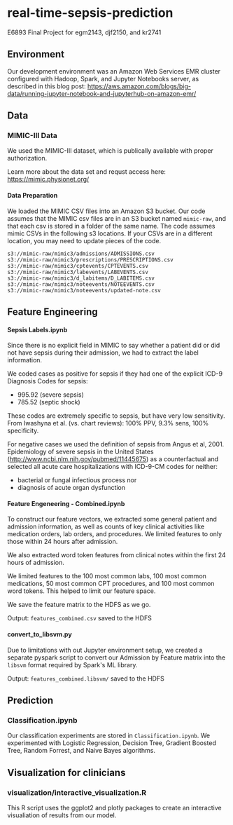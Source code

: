 # real-time-sepsis-prediction
E6893 Final Project for egm2143, djf2150, and kr2741

## Environment
Our development environment was an Amazon Web Services EMR cluster configured with Hadoop, Spark, and Jupyter Notebooks server, as described in this blog post: 
https://aws.amazon.com/blogs/big-data/running-jupyter-notebook-and-jupyterhub-on-amazon-emr/


## Data

### MIMIC-III Data
We used the MIMIC-III dataset, which is publically available with proper authorization. 

Learn more about the data set and requst access here: 
https://mimic.physionet.org/

#### Data Preparation
We loaded the MIMIC CSV files into an Amazon S3 bucket. Our code assumes that the MIMIC csv files are in an S3 bucket named `mimic-raw`, and that each csv is stored in a folder of the same name. The code assumes mimic CSVs in the following s3 locations. If your CSVs are in a different location, you may need to update pieces of the code. 

    s3://mimic-raw/mimic3/admissions/ADMISSIONS.csv
    s3://mimic-raw/mimic3/prescriptions/PRESCRIPTIONS.csv
    s3://mimic-raw/mimic3/cptevents/CPTEVENTS.csv
    s3://mimic-raw/mimic3/labevents/LABEVENTS.csv
    s3://mimic-raw/mimic3/d_labitems/D_LABITEMS.csv
    s3://mimic-raw/mimic3/noteevents/NOTEEVENTS.csv
    s3://mimic-raw/mimic3/noteevents/updated-note.csv

## Feature Engineering

#### Sepsis Labels.ipynb

Since there is no explicit field in MIMIC to say whether a patient did or did not have sepsis during their admission, we had to extract the label information. 

We coded cases as positive for sepsis if they had one of the explicit ICD-9 Diagnosis Codes for sepsis:
* 995.92 (severe sepsis) 
* 785.52 (septic shock)

These codes are extremely specific to sepsis, but have very low sensitivity. From Iwashyna et al. (vs. chart reviews): 100% PPV, 9.3% sens, 100% specificity.

For negative cases we used the definition of sepsis from Angus et al, 2001. Epidemiology of severe sepsis in the United States (http://www.ncbi.nlm.nih.gov/pubmed/11445675) as a counterfactual and selected all acute care hospitalizations with ICD-9-CM codes for neither:

* bacterial or fungal infectious process 
nor
* diagnosis of acute organ dysfunction


#### Feature Engeneering - Combined.ipynb

To construct our feature vectors, we extracted some general patient and admission information, as well as counts of key clinical activities like medication orders, lab orders, and procedures. We limited features to only those within 24 hours after admission. 

We also extracted word token features from clinical notes within the first 24 hours of admission. 

We limited features to the 100 most common labs, 100 most common medications, 50 most common CPT procedures, and 100 most common word tokens. This helped to limit our feature space. 

We save the feature matrix to the HDFS as we go. 

Output: `features_combined.csv` saved to the HDFS

#### convert_to_libsvm.py
Due to limitations with out Jupyter environment setup, we created a separate pyspark script to convert our Admission by Feature matrix into the `libsvm` format required by Spark's ML library.

Output: `features_combined.libsvm/` saved to the HDFS

## Prediction

### Classification.ipynb
Our classification experiments are stored in `Classification.ipynb`. We experimented with Logistic Regression, Decision Tree, Gradient Boosted Tree, Random Forrest, and Naive Bayes algorithms. 


## Visualization for clinicians

### visualization/interactive_visualization.R
This R script uses the ggplot2 and plotly packages to create an interactive visualiation of results from our model.
